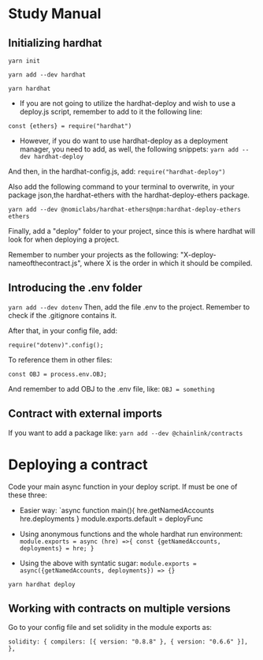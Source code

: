 # Study Manual

## Initializing hardhat

`yarn init`

`yarn add --dev hardhat`

`yarn hardhat`

- If you are not going to utilize the hardhat-deploy and wish to use a deploy.js script, remember to add to it the following line:

`const {ethers} = require("hardhat")`

- However, if you do want to use hardhat-deploy as a deployment manager, you need to add, as well, the following snippets:
  `yarn add --dev hardhat-deploy`

And then, in the hardhat-config.js, add:
`require("hardhat-deploy")`

Also add the following command to your terminal to overwrite, in your package json,the hardhat-ethers with the hardhat-deploy-ethers package.

`yarn add --dev @nomiclabs/hardhat-ethers@npm:hardhat-deploy-ethers ethers`

Finally, add a "deploy" folder to your project, since this is where hardhat will look for when deploying a project.

Remember to number your projects as the following:
"X-deploy-nameofthecontract.js", where X is the order in which it should be compiled.

## Introducing the .env folder

`yarn add --dev dotenv`
Then, add the file .env to the project.
Remember to check if the .gitignore contains it.

After that, in your config file, add:

`require("dotenv)".config();`

To reference them in other files:

`const OBJ = process.env.OBJ;`

And remember to add OBJ to the .env file, like:
`OBJ = something`

## Contract with external imports

If you want to add a package like:
`yarn add --dev @chainlink/contracts`

# Deploying a contract

Code your main async function in your deploy script.
If must be one of these three:

- Easier way:
  `async function main(){
  hre.getNamedAccounts
  hre.deployments
  }
  module.exports.default = deployFunc

- Using anonymous functions and the whole hardhat run environment:
  `module.exports = async (hre) =>{
    const {getNamedAccounts, deployments} = hre;
} 
`

- Using the above with syntatic sugar:
  `module.exports = async({getNamedAccounts, deployments}) => {}`

`yarn hardhat deploy`

## Working with contracts on multiple versions

Go to your config file and set solidity in the module exports as:

`solidity: {
    compilers: [{ version: "0.8.8" }, { version: "0.6.6" }],
  },`
